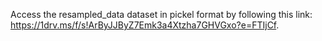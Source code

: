 Access the resampled_data dataset in pickel format by following this link:
https://1drv.ms/f/s!ArByJJByZ7Emk3a4Xtzha7GHVGxo?e=FTIjCf.
